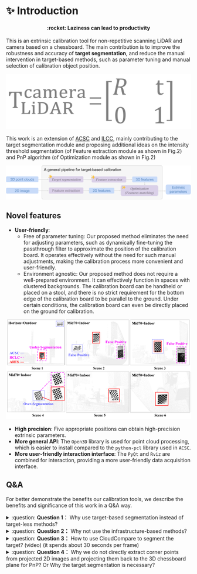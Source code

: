 # :sparkles: Introduction

<div align="center">
<h4>:rocket: Laziness can lead to productivity</h4>
</div>

This is an extrinsic calibration tool for non-repetitive scanning LiDAR and camera based on a chessboard. The main contribution is to improve the robustness and accuracy of **target segmentation**, and reduce the manual intervention in target-based methods, such as parameter tuning and manual selection of calibration object position.

![](_assets/fig0.png ':size=200 Fig.1 Extrinsic parameters for LiDAR and camera')

This work is an extension of [ACSC](https://github.com/HViktorTsoi/ACSC) and [ILCC](https://github.com/mfxox/ILCC), mainly contributing to the target segmentation module and proposing additional ideas on the intensity threshold segmentation (of Feature extraction module as shown in Fig.2) and PnP algorithm (of Optimization module as shown in Fig.2)

![](_assets/fig1.png ':size=800 Fig.2 A general pipeline for target-based calibration')

## Novel features

- **User-friendly**:
  - Free of parameter tuning: Our proposed method eliminates the need for adjusting parameters, such as dynamically fine-tuning the passthrough filter to approximate the position of the calibration board. It operates effectively without the need for such manual adjustments, making the calibration process more convenient and user-friendly.
  - Environment agnostic: Our proposed method does not require a well-prepared environment. It can effectively function in spaces with clustered backgrounds. The calibration board can be handheld or placed on a stool, and there is no strict requirement for the bottom edge of the calibration board to be parallel to the ground. Under certain conditions, the calibration board can even be directly placed on the ground for calibration.

![](_assets/segmentation.png ':size=800 Fig.3 Performance of the target segmentation. Scene1, Scene 3 and Scene 4: the chessboard is held by a holder; Scene2: the chessboard is handheld; Scene5: the chessboard is placed on a chair; Scene6: the chessboard is placed on the ground')

- **High precision**: Five appropriate positions can obtain high-precision extrinsic parameters.
- **More general API**: The `Open3D` library is used for point cloud processing, which is easier to install compared to the `python-pcl` library used in `ACSC`.
- **More user-friendly interaction interface**: The `PyQt` and `Rviz` are combined for interaction, providing a more user-friendly data acquisition interface.

## Q&A

For better demonstrate the benefits our calibration tools, we describe the benefits and significance of this work in a Q&A way.

<details>
    <summary>:question: <b>Question 1：</b>
        Why use target-based segmentation instead of target-less methods?
    </summary>

The target-based methods is more accurate than targetless methods.

</details>

<details>
    <summary>:question: <b>Question 2：</b>
        Why not use the infrastructure-based methods?
    </summary>

The infrastructure-based methods is more accurate than target-based methods, but it requires the installation of additional infrastructure, which is not convenient for field use.

</details>

<details>
    <summary>:question: <b>Question 3：</b>
        How to use CloudCompare to segment the target? (video) (it spends about 30 seconds per frame)
    </summary>

[Target segmentation by CloudCompare](_media/CloudCompare.mp4 ':include :type=video controls width=100%')

</details>

<details>
    <summary>:question: <b>Question 4：</b>
        Why we do not directly extract corner points from projected 2D images and projecting them back to the 3D chessboard plane for PnP? Or Why the target segmentation is necessary?
    </summary>

This strategy relies heavily on a noise-less chessboard point cloud through noise reduction before corner extraction, otherwise, the extracted 3D corners are inaccurate, as shown in Fig.4. Additionally, noise reduction methods like RANSAC depend on a segmented chessboard point cloud. Therefore, the segmentation procedure can not be omitted. We regret that we cannot discover a method that can reduce the noise of chessboard point clouds without target segmentation.

![](_assets/fig2.png ':size=1000 Fig.4')

</details>